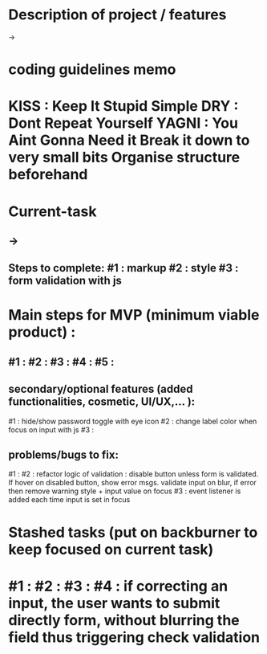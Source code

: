 Description of project / features
===============================
->

coding guidelines memo 
=============
KISS : Keep It Stupid Simple
DRY : Dont Repeat Yourself
YAGNI : You Aint Gonna Need it
Break it down to very small bits
Organise structure beforehand
=============

Current-task 
==========
-> 
---
Steps to complete:
#1 : markup
#2 : style
#3 : form validation with js
---

Main steps for MVP (minimum viable product) :
==========
#1 : 
#2 : 
#3 : 
#4 : 
#5 : 
---

secondary/optional features (added functionalities, cosmetic, UI/UX,... ):
------------------
#1 : hide/show password toggle with eye icon
#2 : change label color when focus on input with js
#3 : 


problems/bugs to fix:
------------------
#1 : 
#2 : refactor logic of validation : disable button unless form is validated. If hover on disabled button, show error msgs. validate input on blur, if error then remove warning style + input value on focus
#3 : event listener is added each time input is set in focus

Stashed tasks (put on backburner to keep focused on current task)
==========
#1 : 
#2 : 
#3 : 
#4 : if correcting an input, the user wants to submit directly form, without blurring the field thus triggering check validation
========== 